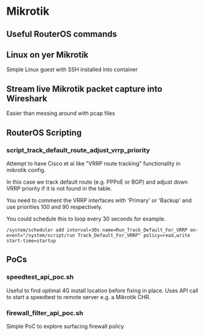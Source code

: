 # Mikrotik


## Useful RouterOS commands


## Linux on yer Mikrotik

Simple Linux guest with SSH installed into container

## Stream live Mikrotik packet capture into Wireshark

Easier than messing around with pcap files

## RouterOS Scripting

### script_track_default_route_adjust_vrrp_priority

Attempt to have Cisco et al like "VRRP route tracking" functionality in mikrotik config. 

In this case we track default route (e.g. PPPoE or BGP) and adjust down VRRP priority if it is not found in the table.

You need to comment the VRRP interfaces with 'Primary' or 'Backup' and use priorities 100 and 90 respectively.

You could schedule this to loop every 30 seconds for example.
```
/system/scheduler add interval=30s name=Run_Track_Default_For_VRRP on-event="/system/script/run Track_Default_For_VRRP" policy=read,write start-time=startup
```


## PoCs

### speedtest_api_poc.sh

Useful to find optimal 4G install location before fixing in place. Uses API call to start a speedtest to remote server e.g. a Mikrotik CHR.

### firewall_filter_api_poc.sh

Simple PoC to explore surfacing firewall policy


